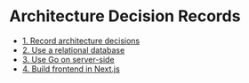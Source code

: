 # Architecture Decision Records

* [1. Record architecture decisions](0001-record-architecture-decisions.md)
* [2. Use a relational database](0002-use-a-relational-database.md)
* [3. Use Go on server-side](0003-use-go-on-server-side.md)
* [4. Build frontend in Next.js](0004-build-frontend-in-nextjs.md)
